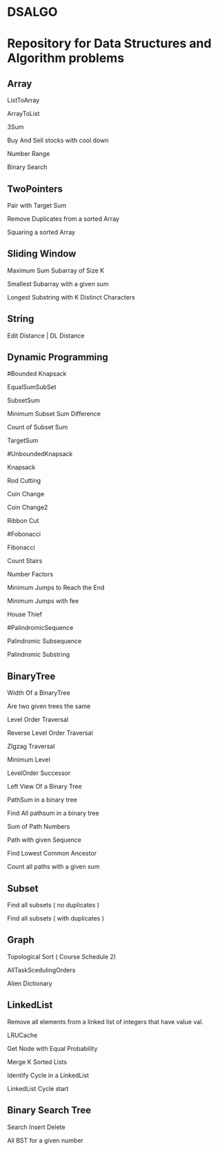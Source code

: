 # DSALGO
# Repository for Data Structures and Algorithm problems

Array
-----

ListToArray

ArrayToList

3Sum

Buy And Sell stocks with cool down

Number Range

Binary Search

TwoPointers
------------

Pair with Target Sum

Remove Duplicates from a sorted Array

Squaring a sorted Array


Sliding Window
--------------

Maximum Sum Subarray of Size K

Smallest Subarray with a given sum

Longest Substring with K Distinct Characters


String
------

Edit Distance | DL Distance

Dynamic Programming
-------------------

#Bounded Knapsack

EqualSumSubSet

SubsetSum

Minimum Subset Sum Difference

Count of Subset Sum

TargetSum

#UnboundedKnapsack

Knapsack

Rod Cutting

Coin Change

Coin Change2

Ribbon Cut

#Fobonacci

Fibonacci

Count Stairs

Number Factors

Minimum Jumps to Reach the End

Minimum Jumps with fee

House Thief

#PalindromicSequence

Palindromic Subsequence

Palindromic Substring


BinaryTree
----------
Width Of a BinaryTree

Are two given trees the same

Level Order Traversal

Reverse Level Order Traversal

ZIgzag Traversal

Minimum Level

LevelOrder Successor

Left View Of a Binary Tree

PathSum in a binary tree

Find All pathsum in a binary tree

Sum of Path Numbers

Path with given Sequence

Find Lowest Common Ancestor

Count all paths with a given sum

Subset
------
Find all subsets ( no duplicates )

Find all subsets ( with duplicates )

Graph
------
Topological Sort ( Course Schedule 2)

AllTaskScedulingOrders

Alien Dictionary

LinkedList
----------

Remove all elements from a linked list of integers that have value val.

LRUCache

Get Node with Equal Probability

Merge K Sorted Lists

Identify Cycle in a LinkedList

LinkedList Cycle start

Binary Search Tree
------------------

Search Insert Delete

All BST for a given number
